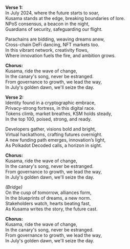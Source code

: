 **Verse 1:**  
In July 2024, where the future starts to soar,  
Kusama stands at the edge, breaking boundaries of lore.  
NPoS consensus, a beacon in the night,  
Guardians of security, safeguarding our flight.

Parachains are bidding, weaving dreams anew,  
Cross-chain DeFi dancing, NFT markets too.  
In this vibrant network, creativity flows,  
Where innovation fuels the fire, and ambition grows.

**Chorus:**  
Kusama, ride the wave of change,  
In the canary's song, never be estranged.  
From governance to growth, we lead the way,  
In July's golden dawn, we'll seize the day.

**Verse 2:**  
Identity found in a cryptographic embrace,  
Privacy-strong fortress, in this digital race.  
Tokens climb, market breathes, KSM holds steady,  
In the top 100, poised, strong, and ready.

Developers gather, visions bold and bright,  
Virtual hackathons, crafting futures overnight.  
A new funding path emerges, innovation’s light,  
As Polkadot Decoded calls, a horizon in sight.

**Chorus:**  
Kusama, ride the wave of change,  
In the canary's song, never be estranged.  
From governance to growth, we lead the way,  
In July's golden dawn, we'll seize the day.

*(Bridge)*  
On the cusp of tomorrow, alliances form,  
In the blueprints of dreams, a new norm.  
Stakeholders watch, hearts beating fast,  
As Kusama writes the story, the future cast.

**Chorus:**  
Kusama, ride the wave of change,  
In the canary's song, never be estranged.  
From governance to growth, we lead the way,  
In July's golden dawn, we'll seize the day.